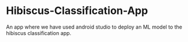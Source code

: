 # Hibiscus-Classification-App
An app where we have used android studio to deploy an ML model to the hibiscus classification app.
